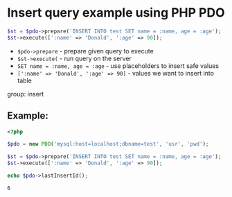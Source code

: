 # Insert query example using PHP PDO

```php
$st = $pdo->prepare('INSERT INTO test SET name = :name, age = :age');
$st->execute([':name' => 'Donald', ':age' => 90]); 
```

- `$pdo->prepare` - prepare given query to execute
- `$st->execute(` - run query on the server
- `SET name = :name, age = :age` - use placeholders to insert safe values
- `[':name' => 'Donald', ':age' => 90]` - values we want to insert into table

group: insert

## Example: 
```php
<?php

$pdo = new PDO('mysql:host=localhost;dbname=test', 'usr', 'pwd');

$st = $pdo->prepare('INSERT INTO test SET name = :name, age = :age');
$st->execute([':name' => 'Donald', ':age' => 90]);

echo $pdo->lastInsertId();
```
```
6
```

